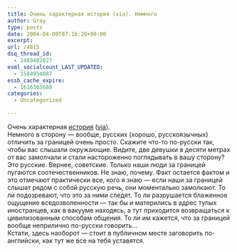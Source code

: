 ```yaml
---
title: Очень характерная история (via). Немного
author: Gray
type: posts
date: 2004-04-09T07:16:20+00:00
excerpt:
url: /4815
dsq_thread_id:
  - 2489402027
esml_socialcount_LAST_UPDATED:
  - 1504954087
essb_cache_expire:
  - 1616365688
categories:
  - Uncategorized

---
```








Очень характерная <a href="http://www.livejournal.com/users/rainbow_hunter/259118.html" target="_blank">история</a> (<a href="http://www.livejournal.com/users/drugoi/719618.html" target="_blank">via</a>).  
Немного в сторону &#8212; вообще, русских (хорошо, русскоязычных) отличить за границей очень просто. Скажите что-то по-русски так, чтобы вас слышали окружающие. Видите, две девушки в десяти метрах от вас замолчали и стали настороженно поглядывать в вашу сторону? Это русские. Вернее, советские. Только наши люди за границей пугаются соотечественников. Не знаю, почему. Факт остается фактом и это отмечают практически все, кого я знаю &#8212; если наши за границей слышат рядом с собой русскую речь, они моментально замолкают. То ли подозревают, что это за ними следят. То ли разрушается блаженное ощущение вседозволенности &#8212; так бы и матерились в адрес тупых иностранцев, как в вакууме находясь, а тут приходится возвращаться к цивилизованным способам общения. То ли им кажется, что за границей вообще неприлично по-русски говорить&#8230;  
Кстати, здесь наоборот &#8212; стоит в публичном месте заговорить по-английски, как тут же все на тебя уставятся.